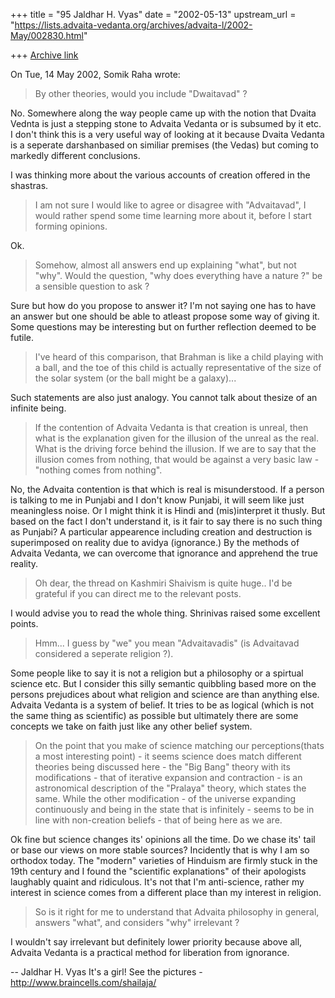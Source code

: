 +++
title = "95 Jaldhar H. Vyas"
date = "2002-05-13"
upstream_url = "https://lists.advaita-vedanta.org/archives/advaita-l/2002-May/002830.html"

+++
[Archive link](https://lists.advaita-vedanta.org/archives/advaita-l/2002-May/002830.html)

On Tue, 14 May 2002, Somik Raha wrote:

> By other theories, would you include "Dwaitavad" ?

No.  Somewhere along the way people came up with the notion that Dvaita
Vednta is just a stepping stone to Advaita Vedanta or is subsumed by it
etc.  I don't think this is a very useful way of looking at it because
Dvaita Vedanta is a seperate darshanbased on similiar premises (the Vedas)
but coming to markedly different conclusions.

I was thinking more about the various accounts of creation offered in the
shastras.

> I am not sure I would like to agree or disagree with "Advaitavad", I would
> rather spend some time learning more about it, before I start forming
> opinions.
>

Ok.

> Somehow, almost all answers end up explaining "what", but not "why". Would
> the question, "why does everything have a nature ?" be a sensible question
> to ask ?
>

Sure but how do you propose to answer it?  I'm not saying one has to have
an answer but one should be able to atleast propose some way of giving it.
Some questions may be interesting but on further reflection deemed to be
futile.

> I've heard of this comparison, that Brahman is like a child playing with a
> ball, and the toe of this child is actually representative of the size of
> the solar system (or the ball might be a galaxy)...
>

Such statements are also just analogy.  You cannot talk about thesize of
an infinite being.

> If the contention of Advaita Vedanta is that creation is unreal, then what
> is the explanation given for the illusion of the unreal as the real. What is
> the driving force behind the illusion. If we are to say that the illusion
> comes from nothing, that would be against a very basic law - "nothing comes
> from nothing".
>

No, the Advaita contention is that which is real is misunderstood.  If a
person is talking to me in Punjabi and I don't know Punjabi, it will seem
like just meaningless noise.  Or I might think it is Hindi and
(mis)interpret it thusly.  But based on the fact I don't understand it, is
it fair to say there is no such thing as Punjabi?  A particular appearence
including creation and destruction is superimposed on reality due to
avidya (ignorance.)  By the methods of Advaita Vedanta, we can overcome
that ignorance and apprehend the true reality.

>
> Oh dear, the thread on Kashmiri Shaivism is quite huge.. I'd be grateful if
> you can direct me to the relevant posts.
>

I would advise you to read the whole thing.  Shrinivas raised some
excellent points.

> Hmm... I guess by "we" you mean "Advaitavadis" (is Advaitavad considered a
> seperate religion ?).

Some people like to say it is not a religion but a philosophy or a
spirtual science etc.  But I consider this silly semantic quibbling based
more on the persons prejudices about what religion and science are than
anything else.  Advaita Vedanta is a system of belief.  It tries to be as
logical (which is not the same thing as scientific) as possible but
ultimately there are some concepts we take on faith just like any other
belief system.

> On the point that you make of science matching our
> perceptions(thats a most interesting point) - it seems science does match
> different theories being discussed here - the "Big Bang" theory with its
> modifications - that of iterative expansion and contraction - is an
> astronomical description of the "Pralaya" theory, which states the same.
> While the other modification - of the universe expanding continuously and
> being in the state that is infinitely - seems to be in line with
> non-creation beliefs - that of being here as we are.
>

Ok fine but science changes its' opinions all the time. Do we chase its'
tail or base our views on more stable sources?  Incidently that is why I
am so orthodox today.  The "modern" varieties of Hinduism are firmly stuck
in the 19th century and I found the "scientific explanations" of their
apologists laughably quaint and ridiculous.  It's not that I'm
anti-science, rather my interest in science comes from a different place
than my interest in religion.

> So is it right for me to understand that Advaita philosophy in general,
> answers "what", and considers "why" irrelevant ?
>

I wouldn't say irrelevant but definitely lower priority because above all,
Advaita Vedanta is a practical method for liberation from ignorance.

--
Jaldhar H. Vyas <jaldhar at braincells.com>
It's a girl! See the pictures - http://www.braincells.com/shailaja/


